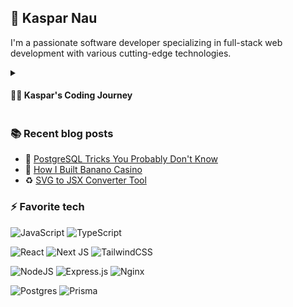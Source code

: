 ## 🏁 Kaspar Nau

I'm a passionate software developer specializing in full-stack web development with various cutting-edge technologies. 

<details>
 <summary><h4>👨‍💻 Kaspar's Coding Journey</h3></summary>
<p>My first memories of tinkering with coding was at just ~10 years old, when I followed a tutorial to create a Batch password promp. Shortly after I started messing around with scripting small Roblox games to play with friends, and the passion only grew from there!</p>
 
<p>At the age of 14, I embarked on my first significant project, developing a Minecraft server that quickly grew from just a couple friends playing it to averaging over 30 player! I'm happy to have created cherished and positive memories for many people around the world. I successfully monetized the project by introducing a Buycraft (now Tebex) web store, resulting in side income through selling in-game ranks and items 😎.</p>

<p>Since then I've had many side projects, currently my focus lies on improving my TypeScript, Next.js, and PrismaORM skills. I also enjoy solving LeetCode problems and I'm doing the CS50 course to learn more about low-level computer stuff!</p>

<p>Other than building awesome things, I also enjoy custom keyboards, working out, and cooking!</p>

<p>I love learning new things, solving complex challenges and creating a positive impact on the world.</p>
</details>

### 📚 Recent blog posts

* 🐘 [PostgreSQL Tricks You Probably Don't Know](https://www.kasparnau.com/blog/postgres-tricks)
* 🍌 [How I Built Banano Casino](https://kasparnau.com/blog/how-i-built-banano-casino)
* ♻ [SVG to JSX Converter Tool](https://kasparnau.com/blog/svg-to-jsx) 

### ⚡ Favorite tech
 
![JavaScript](https://img.shields.io/badge/javascript-%23323330.svg?style=for-the-badge&logo=javascript&logoColor=%23F7DF1E)
![TypeScript](https://img.shields.io/badge/typescript-%23007ACC.svg?style=for-the-badge&logo=typescript&logoColor=white)

![React](https://img.shields.io/badge/react-%2320232a.svg?style=for-the-badge&logo=react&logoColor=%2361DAFB)
![Next JS](https://img.shields.io/badge/Next-black?style=for-the-badge&logo=next.js&logoColor=white)
![TailwindCSS](https://img.shields.io/badge/tailwindcss-%2338B2AC.svg?style=for-the-badge&logo=tailwind-css&logoColor=white)

![NodeJS](https://img.shields.io/badge/node.js-6DA55F?style=for-the-badge&logo=node.js&logoColor=white)
![Express.js](https://img.shields.io/badge/express.js-%23404d59.svg?style=for-the-badge&logo=express&logoColor=%2361DAFB)
![Nginx](https://img.shields.io/badge/nginx-%23009639.svg?style=for-the-badge&logo=nginx&logoColor=white)

![Postgres](https://img.shields.io/badge/postgres-%23316192.svg?style=for-the-badge&logo=postgresql&logoColor=white)
![Prisma](https://img.shields.io/badge/Prisma-3982CE?style=for-the-badge&logo=Prisma&logoColor=white)
